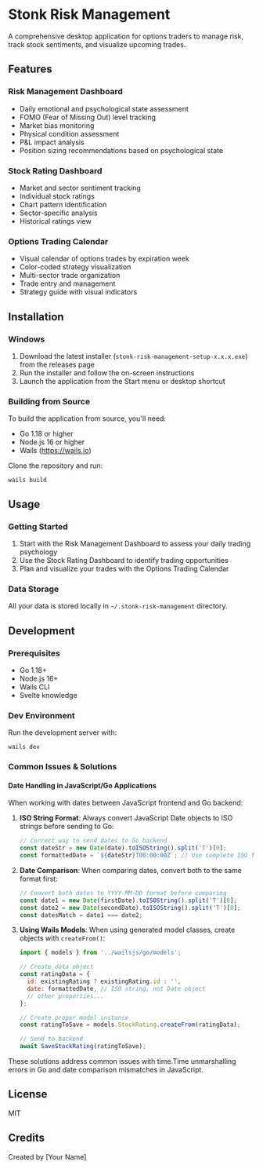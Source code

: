 # Stonk Risk Management

A comprehensive desktop application for options traders to manage risk, track stock sentiments, and visualize upcoming trades.

## Features

### Risk Management Dashboard
- Daily emotional and psychological state assessment
- FOMO (Fear of Missing Out) level tracking
- Market bias monitoring
- Physical condition assessment
- P&L impact analysis
- Position sizing recommendations based on psychological state

### Stock Rating Dashboard
- Market and sector sentiment tracking
- Individual stock ratings
- Chart pattern identification
- Sector-specific analysis
- Historical ratings view

### Options Trading Calendar
- Visual calendar of options trades by expiration week
- Color-coded strategy visualization
- Multi-sector trade organization
- Trade entry and management
- Strategy guide with visual indicators

## Installation

### Windows
1. Download the latest installer (`stonk-risk-management-setup-x.x.x.exe`) from the releases page
2. Run the installer and follow the on-screen instructions
3. Launch the application from the Start menu or desktop shortcut

### Building from Source
To build the application from source, you'll need:
- Go 1.18 or higher
- Node.js 16 or higher
- Wails (https://wails.io)

Clone the repository and run:
```
wails build
```

## Usage

### Getting Started
1. Start with the Risk Management Dashboard to assess your daily trading psychology
2. Use the Stock Rating Dashboard to identify trading opportunities
3. Plan and visualize your trades with the Options Trading Calendar

### Data Storage
All your data is stored locally in `~/.stonk-risk-management` directory.

## Development

### Prerequisites
- Go 1.18+
- Node.js 16+
- Wails CLI
- Svelte knowledge

### Dev Environment
Run the development server with:
```
wails dev
```

### Common Issues & Solutions

#### Date Handling in JavaScript/Go Applications
When working with dates between JavaScript frontend and Go backend:

1. **ISO String Format**: Always convert JavaScript Date objects to ISO strings before sending to Go:
   ```javascript
   // Correct way to send dates to Go backend
   const dateStr = new Date(date).toISOString().split('T')[0];
   const formattedDate = `${dateStr}T00:00:00Z`; // Use complete ISO format
   ```

2. **Date Comparison**: When comparing dates, convert both to the same format first:
   ```javascript
   // Convert both dates to YYYY-MM-DD format before comparing
   const date1 = new Date(firstDate).toISOString().split('T')[0];
   const date2 = new Date(secondDate).toISOString().split('T')[0];
   const datesMatch = date1 === date2;
   ```

3. **Using Wails Models**: When using generated model classes, create objects with `createFrom()`:
   ```javascript
   import { models } from '../wailsjs/go/models';
   
   // Create data object
   const ratingData = {
     id: existingRating ? existingRating.id : '',
     date: formattedDate, // ISO string, not Date object
     // other properties...
   };
   
   // Create proper model instance
   const ratingToSave = models.StockRating.createFrom(ratingData);
   
   // Send to backend
   await SaveStockRating(ratingToSave);
   ```

These solutions address common issues with time.Time unmarshalling errors in Go and date comparison mismatches in JavaScript.

## License
MIT

## Credits
Created by [Your Name]
